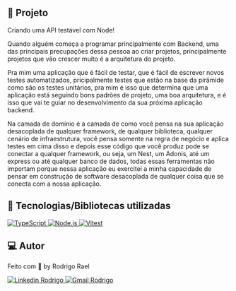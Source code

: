 ## :page_with_curl: Projeto

Criando uma API testável com Node!

Quando alguém começa a programar principalmente com Backend, uma das principais precupações dessa pessoa ao criar projetos, principalmente projetos que vão crescer muito é a arquitetura do projeto.

Pra mim uma aplicação que é fácil de testar, que é fácil de escrever novos testes automatizados, pricipalmente testes que estão na base da pirâmide como são os testes unitários, pra mim é isso que determina que uma aplicação está seguindo bons padrões de projeto, uma boa arquitetura, e é isso que vai te guiar no desenvolvimento da sua próxima aplicação backend.

Na camada de domínio é a camada de como você pensa na sua aplicação desacoplada de qualquer framework, de qualquer biblioteca, qualquer cenário de infraestrutura, você pensa somente na regra de negócio e aplica testes em cima disso e depois esse código que você produz pode se conectar a qualquer framework, ou seja, um Nest, um Adonis, até um express ou até qualquer banco de dados, todas essas ferramentas não importam porque nessa aplicação eu exercitei a minha capacidade de pensar em construção de software desacoplada de qualquer coisa que se conecta com a nossa aplicação.

## 🚀 Tecnologias/Bibliotecas utilizadas

<a href="https://www.typescriptlang.org/" target="_blank"> <img src="https://img.shields.io/badge/-TypeScript-3178C6?style=flat-square&logo=TypeScript&logoColor=white" alt="TypeScript"> </a>
<a href="https://nodejs.org/en/" target="_blank"> <img src="https://img.shields.io/badge/-Node.js-32CD32?style=flat-square&logo=Node.js&logoColor=white" alt="Node.js"> </a>
<a href="https://vitest.dev/" target="_blank"> <img src="https://img.shields.io/badge/-Vitest-86B91A?style=flat-square&logo=vite&logoColor=white" alt="Vitest"> </a>

## 💻 Autor

Feito com 💜 by Rodrigo Rael

<a href="https://www.linkedin.com/in/rodrigo-rael-a7a4b51a9/" target="_blank"> <img src="https://img.shields.io/badge/-RodrigoRael-blue?style=flat-square&logo=Linkedin&logoColor=white&link=https" alt="Linkedin Rodrigo"> </a>
<a href="https://img.shields.io/badge/-rodrigorael53@gmail.com-c14438?style=flat-square&logo=Gmail&logoColor=white&link=mailto:rodrigorael53@gmail.com" target="_blank"> <img src="https://img.shields.io/badge/-rodrigorael53@gmail.com-c14438?style=flat-square&logo=Gmail&logoColor=white&link=mailto:rodrigorael53@gmail.com" alt="Gmail Rodrigo"> </a>
